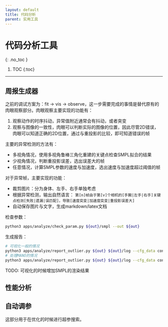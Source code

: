```yaml
---
layout: default
title: 代码分析
parent: 实用工具
---
```


# 代码分析工具
{: .no_toc }

1. TOC
{:toc}
---

## 周报生成器

之前的调试方案为：fit -> vis -> observe，这一步需要完成的事情是替代原有的肉眼观察部分。肉眼观察主要实现的功能有：
1. 观察动作的时序抖动，异常值附近通常会有抖动，或者突变
2. 观察与图像的一致性，肉眼可以判断实际的图像的位置，因此尽管2D错误，肉眼可以知道正确的2D位置，通过与重投影的比较，即可知道错误的帧

主要的异常检测的方法有：
- 多视角情况，使用多视角鲁棒三角化重建的关键点检查SMPL拟合的结果
- 少视角情况，判断重投影误差，选出误差大的帧
- 任意情况，计算SMPL参数的速度与加速度，选出速度与加速度超过阈值的帧


对于异常帧，主要实现的功能：
- 裁剪图片：分为身体、左手、右手单独考虑
- 根据异常检测，输出自然语言：
    `第[n]帧由于第[v]个相机的[手腕|左手|右手]关键点检测[失败|遗漏|误匹配]，导致[速度突变|加速度突变|重投影误差大]`
- 自动保存图片与文字，生成markdown/latex文档

检查参数：

```bash
python3 apps/analyze/check_param.py ${out}/smpl --out ${out}
```

生成报告：

```bash
# 可视化一般的情况
python3 apps/analyze/report_outlier.py ${out} ${out}/log --cfg_data config/data/mv1h.yml --opt_data k2d ${data}/annots camera ${data} data.keypoints2d.args.undis False
# 处理MANO的情况
python3 apps/analyze/report_outlier.py ${out} ${out}/log --cfg_data config/data/mv1h.yml --opt_data k2d ${data}/annots camera ${data} data.keypoints2d.args.undis False --mano
```

TODO: 可视化的时候增加SMPL的渲染结果


## 性能分析

## 自动调参

这部分用于在优化的时候进行超参搜索。